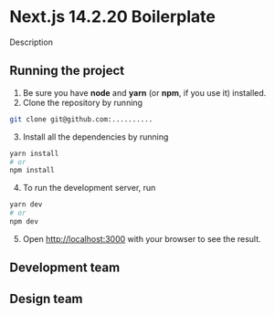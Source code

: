# Next.js 14.2.20 Boilerplate
Description

## Running the project

1. Be sure you have **node** and **yarn** (or **npm**, if you use it) installed.
2. Clone the repository by running
```bash
git clone git@github.com:..........
```
3. Install all the dependencies by running
```bash
yarn install
# or
npm install
```
4. To run the development server, run
```bash
yarn dev
# or
npm dev
```
5. Open [http://localhost:3000](http://localhost:3000) with your browser to see the result.

## Development team

## Design team

